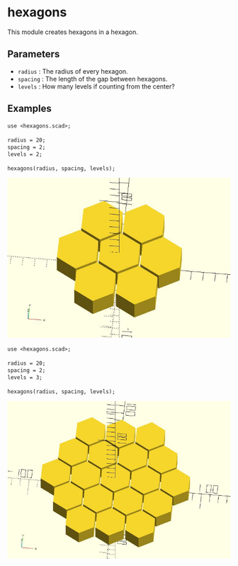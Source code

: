 # hexagons

This module creates hexagons in a hexagon.

## Parameters

- `radius` : The radius of every hexagon.
- `spacing` : The length of the gap between hexagons.
- `levels` : How many levels if counting from the center?

## Examples

	use <hexagons.scad>;
	
	radius = 20;
	spacing = 2;
	levels = 2;
	
	hexagons(radius, spacing, levels);

![hexagons](images/lib3x-hexagons-1.JPG)

	use <hexagons.scad>;
	
	radius = 20;
	spacing = 2;
	levels = 3;
	
	hexagons(radius, spacing, levels);


![hexagons](images/lib3x-hexagons-2.JPG)